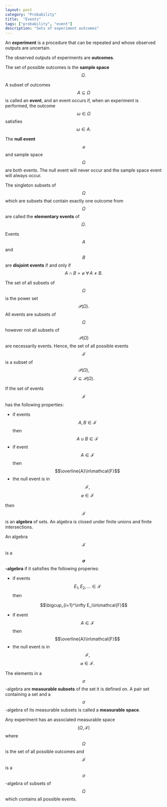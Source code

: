 ```yaml
---
layout: post
category: "Probability"
title:  "Events"
tags: ["probability", "event"]
description: "Sets of experiment outcomes"
---
```


An **experiment** is a procedure that can be repeated and whose observed outputs are uncertain.

The observed outputs of experiments are **outcomes**.

The set of possible outcomes is the **sample space** $$\Omega.$$

A subset of outcomes $$A\subseteq\Omega$$ is called an **event**, and an event occurs if, when an experiment is performed, the outcome $$\omega\in\Omega$$ satisfies $$\omega\in A.$$

The **null event** $$\varnothing$$ and sample space $$\Omega$$ are both events. The null event will never occur and the sample space event will always occur.

The singleton subsets of $$\Omega$$ which are subsets that contain exactly one outcome from $$\Omega$$ are called the **elementary events** of $$\Omega.$$

Events $$A$$ and $$B$$ are **disjoint events** if and only if $$A \cap B = \varnothing \,\, \forall \, A \neq B.$$

The set of all subsets of $$\Omega$$ is the power set $$\mathcal{P}(\Omega).$$ All events are subsets of $$\Omega$$ however not all subsets of $$\mathcal{P}(\Omega)$$ are necessarily events. Hence, the set of all possible events $$\mathcal{F}$$ is a subset of $$\mathcal{P}(\Omega),$$ $$\mathcal{F}\subseteq\mathcal{P}(\Omega).$$

If the set of events $$\mathcal{F}$$ has the following properties:
- if events $$A,B\in\mathcal{F}$$ then $$A\cup B\in\mathcal{F}$$
- if event $$A\in\mathcal{F}$$ then $$\overline{A}\in\mathcal{F}$$
- the null event is in $$\mathcal{F},$$ $$\varnothing\in\mathcal{F}$$

then $$\mathcal{F}$$ is an **algebra** of sets. An algebra is closed under finite unions and finite intersections.

An algebra $$\mathcal{F}$$ is a **$$\sigma$$-algebra** if it satisfies the following properies:
- if events $$E_1,E_2,\ldots\in\mathcal{F}$$ then

$$\bigcup_{i=1}^\infty E_i\in\mathcal{F}$$

- if event $$A\in\mathcal{F}$$ then $$\overline{A}\in\mathcal{F}$$
- the null event is in $$\mathcal{F},$$ $$\varnothing\in\mathcal{F}.$$

The elements in a $$\sigma$$-algebra are **measurable subsets** of the set it is defined on. A pair set containing a set and a $$\sigma$$-algebra of its measurable subsets is called a **measurable space**.

Any experiment has an associated measurable space $$\left(\Omega,\mathcal{F}\right)$$ where $$\Omega$$ is the set of all possible outcomes and $$\mathcal{F}$$ is a $$\sigma$$-algebra of subsets of $$\Omega$$ which contains all possible events.
